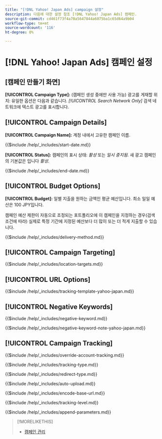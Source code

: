 ```yaml
---
title: "[!DNL Yahoo! Japan Ads] campaign 설정"
description: 다음에 대한 설정 참조 [!DNL Yahoo! Japan Ads] 캠페인.
source-git-commit: cd461f73f4a70a5647844a6075ba1c65d64a9b04
workflow-type: tm+mt
source-wordcount: '116'
ht-degree: 0%

---
```


# [!DNL Yahoo! Japan Ads] 캠페인 설정

## \[캠페인 만들기 화면\]

**[!UICONTROL Campaign Type]:** (캠페인 생성 중에만 사용 가능) 광고를 게재할 위치: 유일한 옵션은 다음과 같습니다. *[!UICONTROL Search Network Only]* 검색 네트워크에 텍스트 광고를 표시합니다.

## [!UICONTROL Campaign Details]

**[!UICONTROL Campaign Name]:** 계정 내에서 고유한 캠페인 이름.

<!-- **[!UICONTROL Start date]:** -->

{{$include /help/_includes/start-date.md}}

**[!UICONTROL Status]:** 캠페인의 표시 상태: *활성* 또는 *일시 중지됨*. 새 광고 캠페인의 기본값은 입니다 *활성*.

<!-- **[!UICONTROL End date]:** -->

{{$include /help/_includes/end-date.md}}

## [!UICONTROL Budget Options]

**[!UICONTROL Budget]:** 일별 지출을 원하는 금액인 평균 예산입니다. 최소 일일 예산은 100 JPY입니다.

캠페인 예산 제한이 자동으로 조정되는 포트폴리오에 이 캠페인을 지정하는 경우(검색 조건에 따라) 실제로 특정 기간에 지정된 예산보다 더 많이 또는 더 적게 지출할 수 있습니다.

<!-- **[!UICONTROL Delivery Method]:** -->

{{$include /help/_includes/delivery-method.md}}

## [!UICONTROL Campaign Targeting]

<!-- **[!UICONTROL Location Targets]:** -->

{{$include /help/_includes/location-targets.md}}

## [!UICONTROL URL Options]

<!-- **[!UICONTROL Tracking Template]:** -->

{{$include /help/_includes/tracking-template-yahoo-japan.md}}

## [!UICONTROL Negative Keywords]

<!-- **[!UICONTROL Campaign Negative Keywords]:** -->

{{$include /help/_includes/negative-keyword.md}}

<!-- Note for **[!UICONTROL Campaign Negative Keywords]:** -->

{{$include /help/_includes/negative-keyword-note-yahoo-japan.md}}

## [!UICONTROL Campaign Tracking]

<!-- **[!UICONTROL Override Account Tracking]:** -->

{{$include /help/_includes/override-account-tracking.md}}

<!-- **[!UICONTROL Tracking Type]:** -->

{{$include /help/_includes/tracking-type.md}}

<!-- **[!UICONTROL Redirect Type]:** -->

{{$include /help/_includes/redirect-type.md}}

<!-- **[!UICONTROL Auto Upload]:** -->

{{$include /help/_includes/auto-upload.md}}

<!-- **[!UICONTROL Encode Base URL]:** -->

{{$include /help/_includes/encode-base-url.md}}

<!-- **[!UICONTROL Tracking Level]:** -->

{{$include /help/_includes/tracking-level.md}}

<!-- **[!UICONTROL Append Parameters]:** -->

{{$include /help/_includes/append-parameters.md}}

>[!MORELIKETHIS]
>
>* [캠페인 관리](/help/search-social-commerce/campaign-management/campaigns/campaign-manage.md)

